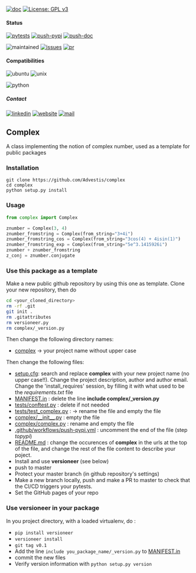 [![doc](https://img.shields.io/badge/-Documentation-blue)](https://advestis.github.io/complex)
[![License: GPL v3](https://img.shields.io/badge/License-GPL%20v3-blue.svg)](https://www.gnu.org/licenses/gpl-3.0)

#### Status
[![pytests](https://github.com/Advestis/complex/actions/workflows/pull-request.yml/badge.svg)](https://github.com/Advestis/complex/actions/workflows/pull-request.yml)
[![push-pypi](https://github.com/Advestis/complex/actions/workflows/push-pypi.yml/badge.svg)](https://github.com/Advestis/complex/actions/workflows/push-pypi.yml)
[![push-doc](https://github.com/Advestis/complex/actions/workflows/push-doc.yml/badge.svg)](https://github.com/Advestis/complex/actions/workflows/push-doc.yml)

![maintained](https://img.shields.io/badge/Maintained%3F-yes-green.svg)
[![issues](https://img.shields.io/github/issues/Advestis/complex.svg)](https://github.com/Advestis/complex/issues)
[![pr](https://img.shields.io/github/issues-pr/Advestis/complex.svg)](https://github.com/Advestis/complex/pulls)


#### Compatibilities
![ubuntu](https://img.shields.io/badge/Ubuntu-supported--tested-success)
![unix](https://img.shields.io/badge/Other%20Unix-supported--untested-yellow)

![python](https://img.shields.io/pypi/pyversions/complex)


##### Contact
[![linkedin](https://img.shields.io/badge/LinkedIn-Advestis-blue)](https://www.linkedin.com/company/advestis/)
[![website](https://img.shields.io/badge/website-Advestis.com-blue)](https://www.advestis.com/)
[![mail](https://img.shields.io/badge/mail-maintainers-blue)](mailto:pythondev@advestis.com)

## Complex

A class implementing the notion of complex number, used as a template for public packages

### Installation

```
git clone https://github.com/Advestis/complex
cd complex
python setup.py install
```

### Usage

```python
from complex import Complex

znumber = Complex(3, 4)
znumber_fromstring = Complex(from_string="3+4i")
znumber_fromstring_cos = Complex(from_string="3cos(4) + 4isin(1)")
znumber_fromstring_exp = Complex(from_string="5e^3.1415926i")
znumber + znumber_fromstring
z_conj = znumber.conjugate
```

### Use this package as a template

Make a new public github repository by using this one as template. Clone your new repository, then do

```bash
cd <your_cloned_directory>
rm -rf .git
git init .
rm .gitattributes
rm versioneer.py
rm complex/_version.py
```

Then change the following directory names:
* [complex](complex) -> your project name without upper case

Then change the following files:
* [setup.cfg](setup.cfg): search and replace **complex** with your new project name (no upper case!!). Change the project
description, author and author email. Change the 'install_requires' session, by filling it with what used to be the
*requirements.txt* file
* [MANIFEST.in](MANIFEST.in) : delete the line **include complex/_version.py**
* [tests/conftest.py](tests/conftest.py) : delete if not needed
* [tests/test_complex.py](tests/test_complex.py) : -> rename the file and empty the file
* [complex/\_\_init\_\_.py](complex/__init__.py) : empty the file
* [complex/complex.py](complex/complex.py) : rename and empty the file
* [.github/workflows/push-pypi.yml](.github/workflows/push-pypi.yml) : uncomment the end of the file (step *topypi*)
* [README.md](README.md) : change the occurences of **complex** in the urls at the top of the file, and change the
rest of the file content to describe your poject.
* Install and use **versioneer** (see below)
* push to master
* Protect your master branch (in github repository's settings)
* Make a new branch locally, push and make a PR to master to check that the CI/CD triggers your pytests.
* Set the GitHub pages of your repo

### Use versioneer in your package

In you project directory, with a loaded virtualenv, do :
* `pip install versioneer`
* `versioneer install`
* `git tag v0.1`
* Add the line `include you_package_name/_version.py` to [MANIFEST.in](MANIFEST.in)
* commit the new files
* Verify version information with `python setup.py version`
